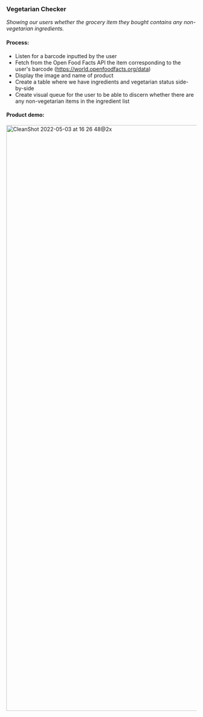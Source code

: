 ### Vegetarian Checker
_Showing our users whether the grocery item they bought contains any non-vegetarian ingredients._

#### Process:
* Listen for a barcode inputted by the user
* Fetch from the Open Food Facts API the item corresponding to the user's barcode (https://world.openfoodfacts.org/data)
* Display the image and name of product
* Create a table where we have ingredients and vegetarian status side-by-side
* Create visual queue for the user to be able to discern whether there are any non-vegetarian items in the ingredient list


#### Product demo:

<img width="1549" alt="CleanShot 2022-05-03 at 16 26 48@2x" src="https://user-images.githubusercontent.com/102596893/166462030-ec369aa8-8a4c-4c3e-a182-1dd4c7006765.png">
